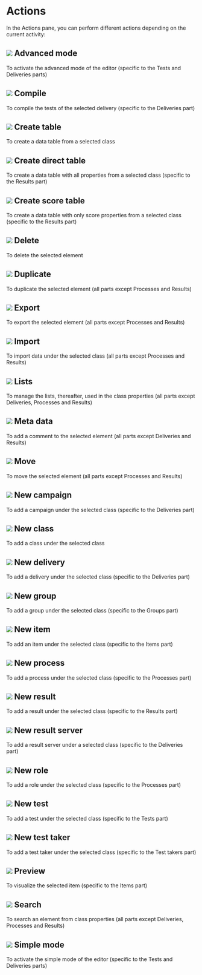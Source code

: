 Actions
=======

In the Actions pane, you can perform different actions depending on the current activity:

![](1-1-2-advancedMode.png) Advanced mode
-----------------------------------------

To activate the advanced mode of the editor (specific to the Tests and Deliveries parts)

![](1-1-2-compile.png) Compile
------------------------------

To compile the tests of the selected delivery (specific to the Deliveries part)

![](1-1-2-createTable.png) Create table
---------------------------------------

To create a data table from a selected class

![](1-1-2-createDirectTable.png) Create direct table
----------------------------------------------------

To create a data table with all properties from a selected class (specific to the Results part)

![](1-1-2-createScoreTable.png) Create score table
--------------------------------------------------

To create a data table with only score properties from a selected class (specific to the Results part)

![](1-1-2-delete.png) Delete
----------------------------

To delete the selected element

![](1-1-2-duplicate.png) Duplicate
----------------------------------

To duplicate the selected element (all parts except Processes and Results)

![](1-1-2-export.png) Export
----------------------------

To export the selected element (all parts except Processes and Results)

![](1-1-2-import.png) Import
----------------------------

To import data under the selected class (all parts except Processes and Results)

![](1-1-2-lists.png) Lists
--------------------------

To manage the lists, thereafter, used in the class properties (all parts except Deliveries, Processes and Results)

![](1-1-2-metaData.png) Meta data
---------------------------------

To add a comment to the selected element (all parts except Deliveries and Results)

![](1-1-2-move.png) Move
------------------------

To move the selected element (all parts except Processes and Results)

![](1-1-2-newCampaign.png) New campaign
---------------------------------------

To add a campaign under the selected class (specific to the Deliveries part)

![](1-1-2-newClass.png) New class
---------------------------------

To add a class under the selected class

![](1-1-2-newDelivery.png) New delivery
---------------------------------------

To add a delivery under the selected class (specific to the Deliveries part)

![](1-1-2-newGroup.png) New group
---------------------------------

To add a group under the selected class (specific to the Groups part)

![](1-1-2-newItem.png) New item
-------------------------------

To add an item under the selected class (specific to the Items part)

![](1-1-2-newProcess.png) New process
-------------------------------------

To add a process under the selected class (specific to the Processes part)

![](1-1-2-newResult.png) New result
-----------------------------------

To add a result under the selected class (specific to the Results part)

![](1-1-2-newResultServers.png) New result server
-------------------------------------------------

To add a result server under a selected class (specific to the Deliveries part)

![](1-1-2-newRole.png) New role
-------------------------------

To add a role under the selected class (specific to the Processes part)

![](1-1-2-newTest.png) New test
-------------------------------

To add a test under the selected class (specific to the Tests part)

![](1-1-2-newTestTaker.png) New test taker
------------------------------------------

To add a test taker under the selected class (specific to the Test takers part)

![](1-1-2-preview.png) Preview
------------------------------

To visualize the selected item (specific to the Items part)

![](1-1-2-search.png) Search
----------------------------

To search an element from class properties (all parts except Deliveries, Processes and Results)

![](1-1-2-simpleMode.png) Simple mode
-------------------------------------

To activate the simple mode of the editor (specific to the Tests and Deliveries parts)

